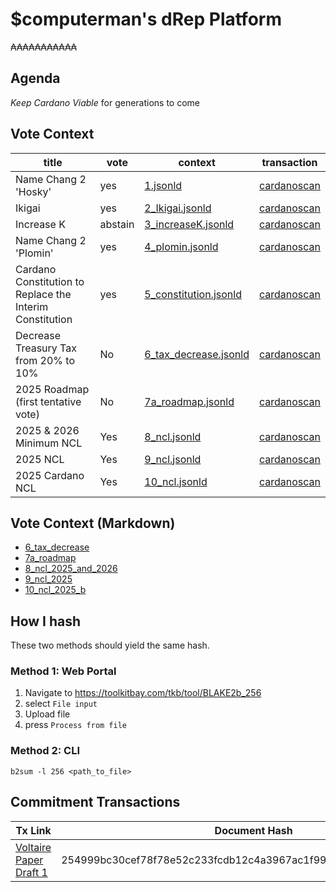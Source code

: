 
# $computerman's dRep Platform

₳₳₳₳₳₳₳₳₳₳₳

## Agenda 

*Keep Cardano Viable* for generations to come

## Vote Context

| title                 | vote      | context                                                                          | transaction                                                                                                                   |
| -----                 | ----      | -------                                                                          | -----------                                                                                                                   |
| Name Chang 2 'Hosky'  | yes       | [1.jsonld](https://github.com/willpiam/drep/blob/master/vote_context/1.jsonld)               | [cardanoscan](https://cardanoscan.io/vote/a3e6d4ef0570bf6db0e4d926b1583b920fae55e16f467adb4faba4da9530238f)  |
| Ikigai                | yes       | [2_Ikigai.jsonld](https://github.com/willpiam/drep/blob/master/vote_context/2_Ikigai.jsonld)        | [cardanoscan](https://cardanoscan.io/vote/897b19c9c0d28adc75d560ac874f819c0c8b4bd050961b7b2c9f973ecf6b488b)  |
| Increase K            | abstain   | [3_increaseK.jsonld](https://github.com/willpiam/drep/blob/master/vote_context/3_increaseK.jsonld)     | [cardanoscan](https://cardanoscan.io/vote/8b9903e6a22933b6d987f1016e9613da85693e314df8ea8d28f3f761b75a407f)  |
| Name Chang 2 'Plomin' | yes       | [4_plomin.jsonld](https://github.com/willpiam/drep/blob/master/vote_context/4_plomin.jsonld)     | [cardanoscan](https://cardanoscan.io/vote/e8fa84db4ee42927c33a3aa3bec2bd4680aa1ffdd1da526151d50a24a53d4b0d)  |
| Cardano Constitution to Replace the Interim Constitution | yes | [5_constitution.jsonld](https://github.com/willpiam/drep/blob/master/vote_context/5_constitution.jsonld) | [cardanoscan](https://cardanoscan.io/vote/c6c6a876dbb701c7d955def074b3f4987fa1893d6803b568c8da16582c2bf6bf) |
|Decrease Treasury Tax from 20% to 10%                  | No      | [6_tax_decrease.jsonld](https://github.com/willpiam/drep/blob/master/vote_context/6_tax_decrease.jsonld) | [cardanoscan](https://cardanoscan.io/vote/f5b449599ed527e010f8fc2815c1607ae00d5eac683735b2c355b0012f4bef92)    |
| 2025 Roadmap (first tentative vote)   | No | [7a_roadmap.jsonld](https://github.com/willpiam/drep/blob/master/vote_context/7a_roadmap.jsonld) | [cardanoscan](https://cardanoscan.io/vote/43b5f6911416f535f38a1b78800e2b35ce3676449ee3b990e6e584c717779631)
| 2025 & 2026 Minimum NCL | Yes | [8_ncl.jsonld](https://github.com/willpiam/drep/blob/master/vote_context/8_ncl.jsonld) | [cardanoscan](https://cardanoscan.io/vote/2e8b7b3bec08faf5d2cacba70372c7919ff1083127da9b7bd77b6d8df5847183)
| 2025 NCL | Yes | [9_ncl.jsonld](https://github.com/willpiam/drep/blob/master/vote_context/9_ncl.jsonld) | [cardanoscan](https://cardanoscan.io/vote/2c5a12f4b61e9b24891a3d3bcaecb31ce13e82da05c94a9e28e3cc959512d643) |
| 2025 Cardano NCL | Yes | [10_ncl.jsonld](https://github.com/willpiam/drep/blob/master/vote_context/10_ncl.jsonld) | [cardanoscan](https://cardanoscan.io/vote/723ffd516e67b18ea4795119f670f30872b757240687776dbcab6ba6091f2019) |

## Vote Context (Markdown)

- [6_tax_decrease](https://github.com/willpiam/drep/blob/master/vote_context/markdown/6_tax_decrease.md)
- [7a_roadmap](https://github.com/willpiam/drep/blob/master/vote_context/markdown/7a_roadmap.md)
- [8_ncl_2025_and_2026](https://github.com/willpiam/drep/blob/master/vote_context/markdown/8_ncl_2025_and_2026.md)
- [9_ncl_2025](https://github.com/willpiam/drep/blob/master/vote_context/markdown/9_ncl_2025.md)
- [10_ncl_2025_b](https://github.com/willpiam/drep/blob/master/vote_context/markdown/10_ncl_2025_b.md)

## How I hash 

These two methods should yield the same hash.

### Method 1: Web Portal

1. Navigate to https://toolkitbay.com/tkb/tool/BLAKE2b_256
2. select `File input`
3. Upload file
4. press `Process from file`


### Method 2: CLI

    b2sum -l 256 <path_to_file>

## Commitment Transactions

| Tx Link | Document Hash |
| ------- | ------------- |
| [Voltaire Paper Draft 1](https://adastat.net/transactions/beca42f91b669045bfc44c9f949dce8e11d7665aafa8c1aa5b5c4eeb6914df3e) | 254999bc30cef78f78e52c233fcdb12c4a3967ac1f99c27863f513f728f61d1d |